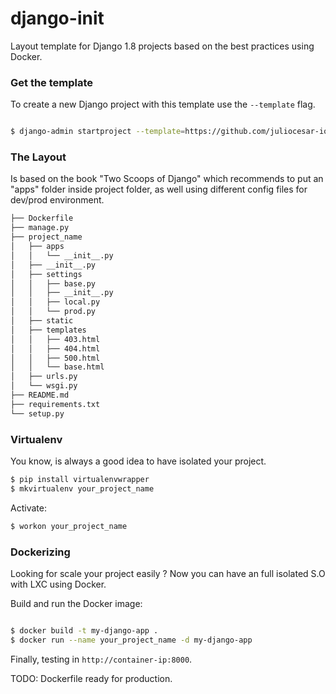 # django-init

Layout template for Django 1.8 projects based on the best practices using Docker.

### Get the template

To create a new Django project with this template use the `--template` flag.

```bash

$ django-admin startproject --template=https://github.com/juliocesar-io/django-init/zipball/master --extension=py,gitignore your_project_name

```

### The Layout

Is based on the book "Two Scoops of Django" which recommends to put an "apps" folder inside project folder, as well using different config files for dev/prod environment.

```bash
├── Dockerfile
├── manage.py
├── project_name
│   ├── apps
│   │   └── __init__.py
│   ├── __init__.py
│   ├── settings
│   │   ├── base.py
│   │   ├── __init__.py
│   │   ├── local.py
│   │   └── prod.py
│   ├── static
│   ├── templates
│   │   ├── 403.html
│   │   ├── 404.html
│   │   ├── 500.html
│   │   └── base.html
│   ├── urls.py
│   └── wsgi.py
├── README.md
├── requirements.txt
└── setup.py

```

### Virtualenv

You know, is always a good idea to have isolated your project.

```bash
$ pip install virtualenvwrapper
$ mkvirtualenv your_project_name
```

Activate:

```bash
$ workon your_project_name

```


### Dockerizing

Looking for scale your project easily ? Now you can have an full isolated S.O with LXC using Docker.

Build and run the Docker image:

```bash

$ docker build -t my-django-app .
$ docker run --name your_project_name -d my-django-app

```

Finally, testing in `http://container-ip:8000`.

TODO:   Dockerfile ready for production.

